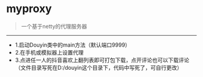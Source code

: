 # myproxy
>一个基于netty的代理服务器
---
* 1.启动Douyin类中的main方法（默认端口9999）
* 2.在手机或模拟器上设置代理
* 3.点进任一人的抖音喜欢上翻列表即可打包下载，点开评论也可以下载评论
（文件目录写死在D:/douyin这个目录下，代码中写死了，可自行更改）
